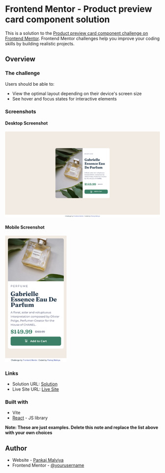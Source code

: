 # Frontend Mentor - Product preview card component solution

This is a solution to the [Product preview card component challenge on Frontend Mentor](https://www.frontendmentor.io/challenges/product-preview-card-component-GO7UmttRfa). Frontend Mentor challenges help you improve your coding skills by building realistic projects. 

## Overview

### The challenge

Users should be able to:

- View the optimal layout depending on their device's screen size
- See hover and focus states for interactive elements

### Screenshots
#### Desktop Screenshot
<img src="./images/screenshot-desktop.png" alt="Desktop Screenshot"/>

#### Mobile Screenshot

<img src="./images/screenshot-mobile.png" alt="Mobile Screenshot"  style="width:200px;"/>



### Links

- Solution URL: [Solution](https://github.com/pankajmalvi/frontend-mentor/tree/product-preview-card-component-main)
- Live Site URL: [Live Site](https://product-preview-pm.netlify.app/)


### Built with

- Vite
- [React](https://reactjs.org/) - JS library

**Note: These are just examples. Delete this note and replace the list above with your own choices**

## Author

- Website - [Pankaj Malviya](https://pankajmalviya.netlify.app/)
- Frontend Mentor - [@yourusername](https://www.frontendmentor.io/profile/pankajmalvi)



